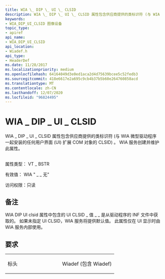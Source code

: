 ```yaml
---
title: WIA \_ DIP \_ UI \_ CLSID
description: WIA \_ DIP \_ UI \_ CLSID 属性包含供应商提供的类标识符 (与 WIA 微型驱动程序一起安装的任何用户界面 (UI) 扩展 COM 对象的 CLSID) 。 WIA 服务创建并维护此属性。
keywords:
- WIA_DIP_UI_CLSID 图像设备
topic_type:
- apiref
api_name:
- WIA_DIP_UI_CLSID
api_location:
- Wiadef.h
api_type:
- HeaderDef
ms.date: 11/28/2017
ms.localizationpriority: medium
ms.openlocfilehash: 64164049d3e0ed1aca2d4d75639bcee5c52fedb3
ms.sourcegitcommit: 418e6617e2a695c9cb4b37b5b60e264760858acd
ms.translationtype: MT
ms.contentlocale: zh-CN
ms.lasthandoff: 12/07/2020
ms.locfileid: "96824495"
---
```

# <a name="wia_dip_ui_clsid"></a>WIA \_ DIP \_ UI \_ CLSID


WIA \_ DIP \_ UI \_ CLSID 属性包含供应商提供的类标识符 (与 WIA 微型驱动程序一起安装的任何用户界面 (UI) 扩展 COM 对象的 CLSID) 。 WIA 服务创建并维护此属性。

## <span id="ddk_wia_dip_ui_clsid_si"></span><span id="DDK_WIA_DIP_UI_CLSID_SI"></span>


属性类型： VT \_ BSTR

有效值： WIA " \_ \_ 无"

访问权限：只读

<a name="remarks"></a>备注
-------

WIA DIP UI clsid 属性中包含的 UI CLSID \_ 值 \_ \_ 是从驱动程序的 INF 文件中获取的。 如果未指定 UI CLSID，WIA 服务将提供默认值。 此属性仅在 UI 显示时由 WIA 服务内部使用。

<a name="requirements"></a>要求
------------

<table>
<colgroup>
<col width="50%" />
<col width="50%" />
</colgroup>
<tbody>
<tr class="odd">
<td><p>标头</p></td>
<td>Wiadef (包含 Wiadef) </td>
</tr>
</tbody>
</table>

 

 





